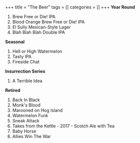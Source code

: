 +++
title = "The Beer"
tags = []
categories = []
+++
<strong>Year Round</strong>
<ol>
 <li>Brew Free or Die! IPA</li>
 <li>Blood Orange Brew Free or Die! IPA</li>
 <li>El Sully Mexican-Style Lager</li>
 <li>Blah Blah Blah Double IPA</li>
</ol>

<strong>Seasonal</strong>
<ol>
 <li>Hell or High Watermelon</li>
 <li>Tasty IPA</li>
 <li>Fireside Chat</li>
</ol>

<strong>Insurrection Series</strong>
<ol>
 <li>A Terrible Idea</li>
</ol>

<strong>Retired</strong>
<ol>
 <li>Back In Black</li>
 <li>Monk's Blood</li>
 <li>Marooned on Hog Island</li>
 <li>Watermelon Funk</li>
 <li>Sneak Attack</li>
 <li>Takes from the Kettle - 2017 - Scotch Ale with Tea</li>
 <li>Baby Horse</li>
 <li>Allies Win The War</li>
</ol>
